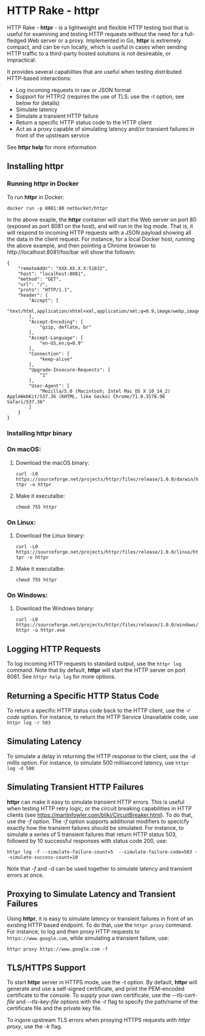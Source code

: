 # HTTP Rake - httpr
HTTP Rake - **httpr** - is a lightweight and flexible HTTP testing tool that is useful for examining  and testing HTTP requests without the need for a full-fledged Web server or a proxy. Implemented in Go, **httpr** is extremely compact, and can be run locally, which is useful in cases when sending HTTP traffic to a third-party hosted solutions is not desireable, or impractical. 

It provides several capabilties that are useful when testing distributed HTTP-based interactions:
 * Log incoming requests in raw or JSON format
 * Support for HTTP/2 (requires the use of TLS: use the -t option, see below for details)
 * Simulate latency
 * Simulate a transient HTTP failure
 * Return a specific HTTP status code to the HTTP client
 * Act as a proxy capable of simulating latency and/or transient failures in front of the upstream service
 
See **httpr help** for more information
 
## Installing httpr

### Running httpr in Docker
To run **httpr** in Docker:

  ```docker run -p 8081:80 netbucket/httpr```

In the above exaple, the **httpr** container will start the Web server on port 80 (exposed as port 8081 on the host), and will run in the log mode. That is, it will respond to incoming HTTP requests with a JSON payload showing all the data in the client request. For instance, for a local Docker host, running the above example, and then pointing a Chrome browser to http://localhost:8081/foo/bar will show the followin:

```
{
    "remoteAddr": "XXX.XX.X.X:51832",
    "host": "localhost:8081",
    "method": "GET",
    "url": "/",
    "proto": "HTTP/1.1",
    "header": {
        "Accept": [
            "text/html,application/xhtml+xml,application/xml;q=0.9,image/webp,image/apng,*/*;q=0.8"
        ],
        "Accept-Encoding": [
            "gzip, deflate, br"
        ],
        "Accept-Language": [
            "en-US,en;q=0.9"
        ],
        "Connection": [
            "keep-alive"
        ],
        "Upgrade-Insecure-Requests": [
            "1"
        ],
        "User-Agent": [
            "Mozilla/5.0 (Macintosh; Intel Mac OS X 10_14_2) AppleWebKit/537.36 (KHTML, like Gecko) Chrome/71.0.3578.98 Safari/537.36"
        ]
    }
}
```
  
### Installing httpr binary
### On macOS:
1. Download the macOS binary:

   ```curl -L0 https://sourceforge.net/projects/httpr/files/release/1.0.0/darwin/httpr -o httpr```
  
  
2. Make it executalbe:

   ```chmod 755 httpr```

### On Linux:
1. Download the Linux binary:

   ```curl -L0 https://sourceforge.net/projects/httpr/files/release/1.0.0/linux/httpr -o httpr```
  
  
2. Make it executalbe:

   ```chmod 755 httpr```

### On Windows:
1. Download the Windows binary:

   ```curl -L0 https://sourceforge.net/projects/httpr/files/release/1.0.0/windows/httpr -o httpr.exe```
 
## Logging HTTP Requests
To log incoming HTTP requests to standard output, use the `httpr log` command. Note that by default, **httpr** will start the HTTP server on port 8081. See `httpr help log` for more options.
 
## Returning a Specific HTTP Status Code
To return a specific HTTP status code back to the HTTP client, use the *-r code* option. For instance, to return the HTTP Service Unavailable code, use `httpr log -r 503`

## Simulating Latency
To simulate a delay in returning the HTTP response to the client, use the *-d millis* option. For instance, to simulate 500 millisecond latency, use `httpr log -d 500`

## Simulating Transient HTTP Failures
**httpr** can make it easy to simulate transient HTTP errors. This is useful when testing HTTP retry logic, or the circuit breaking capabilities in HTTP clients (see https://martinfowler.com/bliki/CircuitBreaker.html). To do that, use the *-f* option. The *-f* option supports additional modifiers to specicfy exactly how the transient failures should be simulated. For instance, to simulate a series of 5 transient failures that return HTTP status 503, followed by 10 successful responses with status code 200, use:

   ```httpr log -f --simulate-failure-count=5  --simulate-failure-code=503 --simulate-success-count=10```
  
 Note that *-f* and *-d* can be used together to simulate latency and transient errors at once.
 
 ## Proxying to Simulate Latency and Transient Failures
 Using **httpr**, it is easy to simulate latency or transient failures in front of an existing HTTP based endpoint. To do that, use the `httpr proxy` command.
 For instance, to log and then proxy HTTP requests to `https://www.google.com`, while simulating a transient failure, use:

   ```httpr proxy https://www.google.com -f```
   
## TLS/HTTPS Support
To start **httpr** server in HTTPS mode, use the *-t* option. By default, **httpr** will generate and use
a self-signed certificate, and print the PEM-encoded certificate to the console. To supply your own
certificate, use the *--tls-cert-file* and *--tls-key-file* options with the *-t* flag to specify
the path/name of the certificate file and the private key file.

To ingore upstream TLS errors when proxying HTTPS requests with *httpr proxy*, use the *-k* flag.


